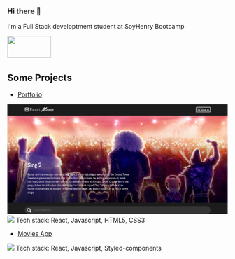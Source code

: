 ### Hi there 👋

I'm a Full Stack developtment student at SoyHenry Bootcamp

<a href='https://www.linkedin.com/in/josuelamas/'><img src='https://www.mundocuentas.com/wp-content/uploads/2020/11/Linkedin-logo-mundocuentas.jpg' width='100px' height='50px'/></a>

## Some Projects 
* <a href='https://itzjosue.github.io/Portfolio/'>Portfolio</a>
<img src='https://github.com/ITZjosue/ITZjosue/blob/main/img/movies.png' />
<img src='https://i.postimg.cc/XNm3y6sL/portafolio.png' />
Tech stack: React, Javascript, HTML5, CSS3

* <a href='https://vigorous-wing-a25aba.netlify.app/' >Movies App</a>

<img src='https://i.postimg.cc/3NsTM2kV/movies.png' />
Tech stack: React, Javascript, Styled-components
